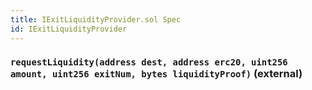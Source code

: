 ```yaml
---
title: IExitLiquidityProvider.sol Spec
id: IExitLiquidityProvider
---
```


### `requestLiquidity(address dest, address erc20, uint256 amount, uint256 exitNum, bytes liquidityProof)` (external)
